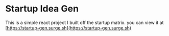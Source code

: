 # Startup Idea Gen
This is a simple react project I built off the startup matrix. you can view it at [https://startup-gen.surge.sh](https://startup-gen.surge.sh)
